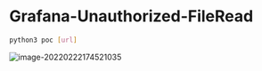 # Grafana-Unauthorized-FileRead

```bash
python3 poc [url]
```

![image-20220222174521035](https://uzjumakdown-1256190082.cos.ap-guangzhou.myqcloud.com/UzJuMarkDownImageimage-20220222174521035.png)
